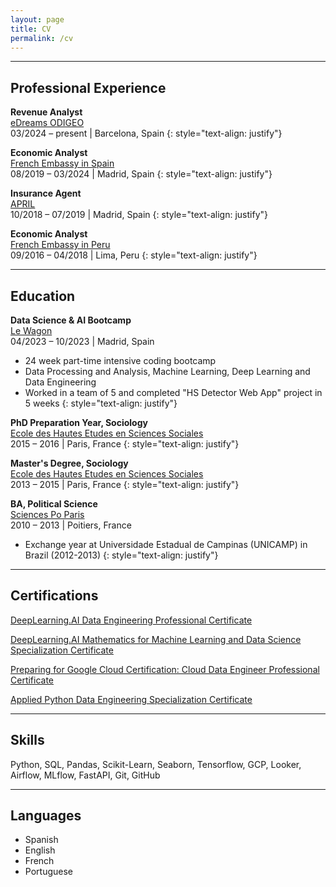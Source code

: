 ```yaml
---
layout: page
title: CV
permalink: /cv
---
```


---

## Professional Experience

**Revenue Analyst** <br />
<a href="https://www.edreamsodigeo.com/" target="_blank">eDreams ODIGEO</a> <br />
03/2024 – present | Barcelona, Spain
{: style="text-align: justify"}

**Economic Analyst** <br />
<a href="https://www.tresor.economie.gouv.fr/" target="_blank">French Embassy in Spain</a> <br />
08/2019 – 03/2024 | Madrid, Spain
{: style="text-align: justify"}

**Insurance Agent** <br />
<a href="https://www.april.com/en/" target="_blank">APRIL</a> <br />
10/2018 – 07/2019 | Madrid, Spain
{: style="text-align: justify"}

**Economic Analyst** <br />
<a href="https://www.tresor.economie.gouv.fr/" target="_blank">French Embassy in Peru</a> <br />
09/2016 – 04/2018 | Lima, Peru
{: style="text-align: justify"}

---
## Education

**Data Science & AI Bootcamp** <br />
<a href="https://www.lewagon.com/" target="_blank">Le Wagon</a> <br />
04/2023 – 10/2023 | Madrid, Spain
- 24 week part-time intensive coding bootcamp
- Data Processing and Analysis, Machine Learning, Deep Learning and Data Engineering
- Worked in a team of 5 and completed "HS Detector Web App" project in 5 weeks
{: style="text-align: justify"}

**PhD Preparation Year, Sociology** <br />
<a href="https://www.ehess.fr/fr" target="_blank">Ecole des Hautes Etudes en Sciences Sociales</a> <br />
2015 – 2016 | Paris, France
{: style="text-align: justify"}

**Master's Degree, Sociology** <br />
<a href="https://www.ehess.fr/fr" target="_blank">Ecole des Hautes Etudes en Sciences Sociales</a> <br />
2013 – 2015 | Paris, France
{: style="text-align: justify"}

**BA, Political Science** <br />
<a href="https://www.sciencespo.fr/fr/" target="_blank">Sciences Po Paris</a> <br />
2010 – 2013 | Poitiers, France
- Exchange year at Universidade Estadual de Campinas (UNICAMP) in Brazil (2012-2013)
{: style="text-align: justify"}

---
## Certifications

<a href="https://www.coursera.org/account/accomplishments/professional-cert/91IBDG8X3Q3T" target="_blank">DeepLearning.AI Data Engineering Professional Certificate</a> <br />

<a href="https://www.coursera.org/account/accomplishments/specialization/BQRNKC5408FJ" target="_blank">DeepLearning.AI Mathematics for Machine Learning and Data Science Specialization Certificate </a> <br />

<a href="https://www.coursera.org/account/accomplishments/professional-cert/8Q3XKQUTTXJ5" target="_blank">Preparing for Google Cloud Certification: Cloud Data Engineer Professional Certificate</a> <br />

<a href="https://www.coursera.org/account/accomplishments/specialization/M2GN2VUX1KV2" target="_blank">Applied Python Data Engineering Specialization Certificate</a> <br />

---
## Skills

Python, SQL, Pandas, Scikit-Learn, Seaborn, Tensorflow, GCP, Looker, Airflow, MLflow, FastAPI, Git, GitHub

---
## Languages

- Spanish
- English
- French
- Portuguese
